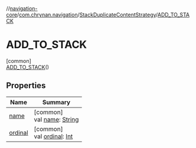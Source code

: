 //[navigation-core](../../../../index.md)/[com.chrynan.navigation](../../index.md)/[StackDuplicateContentStrategy](../index.md)/[ADD_TO_STACK](index.md)

# ADD_TO_STACK

[common]\
[ADD_TO_STACK](index.md)()

## Properties

| Name | Summary |
|---|---|
| [name](../-c-l-e-a-r_-s-t-a-c-k/index.md#-372974862%2FProperties%2F-215881696) | [common]<br>val [name](../-c-l-e-a-r_-s-t-a-c-k/index.md#-372974862%2FProperties%2F-215881696): [String](https://kotlinlang.org/api/latest/jvm/stdlib/kotlin/-string/index.html) |
| [ordinal](../-c-l-e-a-r_-s-t-a-c-k/index.md#-739389684%2FProperties%2F-215881696) | [common]<br>val [ordinal](../-c-l-e-a-r_-s-t-a-c-k/index.md#-739389684%2FProperties%2F-215881696): [Int](https://kotlinlang.org/api/latest/jvm/stdlib/kotlin/-int/index.html) |
